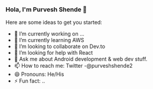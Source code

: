 ### Hola, I'm Purvesh Shende 👋


Here are some ideas to get you started:

- 🔭 I’m currently working on ...
- 🌱 I’m currently learning AWS
- 👯 I’m looking to collaborate on Dev.to
- 🤔 I’m looking for help with React
- 💬 Ask me about Android development & web dev stuff.
- 📫 How to reach me: Twitter -@purveshshende2
- 😄 Pronouns: He/His
- ⚡ Fun fact: ..
